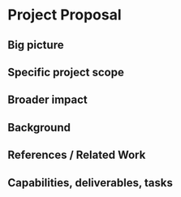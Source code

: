 # Project Proposal


## Big picture

## Specific project scope

## Broader impact

## Background 


## References / Related Work



## Capabilities, deliverables, tasks
